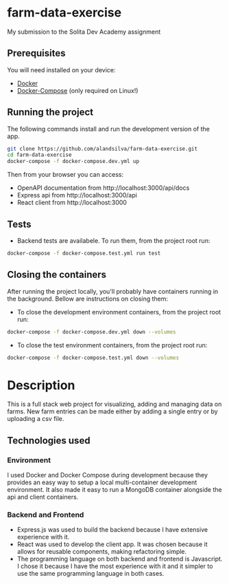 # farm-data-exercise

My submission to the Solita Dev Academy assignment

## Prerequisites

You will need installed on your device:

- [Docker](https://www.docker.com)
- [Docker-Compose](https://docs.docker.com/compose/install/) (only required on Linux!)

## Running the project

The following commands install and run the development version of the app.

```sh
git clone https://github.com/alandsilva/farm-data-exercise.git
cd farm-data-exercise
docker-compose -f docker-compose.dev.yml up
```

Then from your browser you can access:

- OpenAPI documentation from http://localhost:3000/api/docs
- Express api from http://localhost:3000/api
- React client from http://localhost:3000

## Tests

- Backend tests are availabele. To run them, from the project root run:

```sh
docker-compose -f docker-compose.test.yml run test
```

## Closing the containers

After running the project locally, you'll probably have containers running in the background.
Bellow are instructions on closing them:

- To close the development environment containers, from the project root run:

```sh
docker-compose -f docker-compose.dev.yml down --volumes
```

- To close the test environment containers, from the project root run:

```sh
docker-compose -f docker-compose.test.yml down --volumes
```

# Description

This is a full stack web project for visualizing, adding and managing data on farms.
New farm entries can be made either by adding a single entry or by uploading a csv file.

## Technologies used

### Environment

I used Docker and Docker Compose during development because they provides an easy way to setup a local multi-container development environment. It also made it easy to run a MongoDB container alongside the api and client containers.

### Backend and Frontend

- Express.js was used to build the backend because I have extensive experience with it.
- React was used to develop the client app. It was chosen because it allows for reusable components, making refactoring simple.
- The programming language on both backend and frontend is Javascript. I chose it because I have the most experience with it and it simpler to use the same programming language in both cases.
